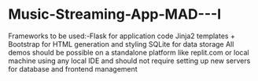 # Music-Streaming-App-MAD---I
Frameworks to be used:-Flask for application code Jinja2 templates + Bootstrap for HTML generation and styling SQLite for data storage All demos should be possible on a standalone platform like replit.com or local machine using any local IDE and should not require setting up new servers for database and frontend management
